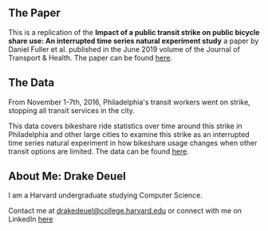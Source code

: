 ## The Paper
This is a replication of the **Impact of a public transit strike on public bicycle share use: An interrupted time series natural experiment study** a paper by Daniel Fuller et al. published in the June 2019 volume of the Journal of Transport & Health. The paper can be found [here](https://www.sciencedirect.com/science/article/pii/S221414051830553X).

## The Data
From November 1-7th, 2016, Philadelphia's transit workers went on strike, stopping all transit services in the city.

This data covers bikeshare ride statistics over time around this strike in Philadelphia and other large cities to examine this strike as an interrupted time series natural experiment in how bikeshare usage changes when other transit options are limited. The data can be found [here](https://dataverse.harvard.edu/dataset.xhtml?persistentId=doi:10.7910/DVN/745ZS3#).

## About Me: Drake Deuel
I am a Harvard undergraduate studying Computer Science.

Contact me at drakedeuel@college.harvard.edu or connect with me on LinkedIn [here](https://www.linkedin.com/in/drake-d-a78569111/)
